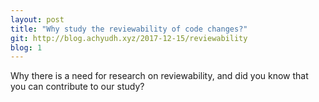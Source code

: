 ```yaml
---
layout: post
title: "Why study the reviewability of code changes?"
git: http://blog.achyudh.xyz/2017-12-15/reviewability
blog: 1
---
```


Why there is a need for research on reviewability, and did you know that you can contribute to our study?